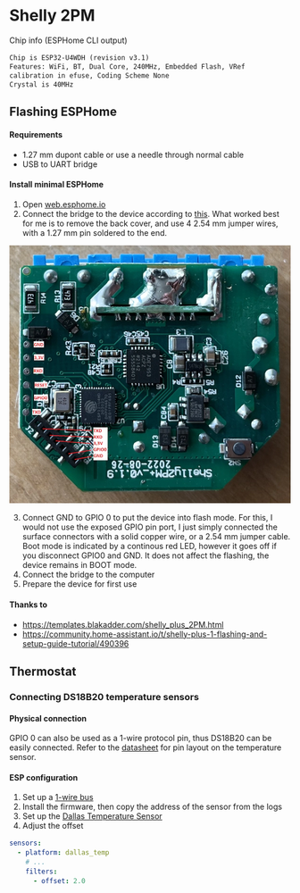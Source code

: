 # Shelly 2PM

Chip info (ESPHome CLI output)

```
Chip is ESP32-U4WDH (revision v3.1)
Features: WiFi, BT, Dual Core, 240MHz, Embedded Flash, VRef calibration in efuse, Coding Scheme None
Crystal is 40MHz
```

## Flashing ESPHome

#### Requirements

- 1.27 mm dupont cable or use a needle through normal cable
- USB to UART bridge

#### Install minimal ESPHome

1. Open [web.esphome.io](https://web.esphome.io/)
2. Connect the bridge to the device according to [this](https://templates.blakadder.com/shelly_plus_2PM.html). What worked best for me is to remove the back cover, and use 4 2.54 mm jumper wires, with a 1.27 mm pin soldered to the end.

![Shelly Plus 2PM pinout](./images/shelly_plus_2pm_pinout.webp)

3. Connect GND to GPIO 0 to put the device into flash mode. For this, I would not use the exposed GPIO pin port, I just simply connected the surface connectors with a solid copper wire, or a 2.54 mm jumper cable. Boot mode is indicated by a continous red LED, however it goes off if you disconnect GPIO0 and GND. It does not affect the flashing, the device remains in BOOT mode.
4. Connect the bridge to the computer
5. Prepare the device for first use

#### Thanks to

- https://templates.blakadder.com/shelly_plus_2PM.html
- https://community.home-assistant.io/t/shelly-plus-1-flashing-and-setup-guide-tutorial/490396

## Thermostat

### Connecting DS18B20 temperature sensors

#### Physical connection

GPIO 0 can also be used as a 1-wire protocol pin, thus DS18B20 can be easily connected. Refer to the [datasheet](https://www.analog.com/media/en/technical-documentation/data-sheets/DS18B20.pdf) for pin layout on the temperature sensor.

#### ESP configuration

1. Set up a [1-wire bus](https://esphome.io/components/one_wire#one-wire)
2. Install the firmware, then copy the address of the sensor from the logs
3. Set up the [Dallas Temperature Sensor](https://esphome.io/components/sensor/dallas_temp.html)
4. Adjust the offset

```yaml
sensors:
  - platform: dallas_temp
    # ...
    filters:
      - offset: 2.0
```
